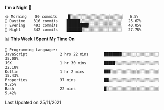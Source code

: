 <!--START_SECTION:waka-->
**I'm a Night 🦉** 

```text
🌞 Morning    80 commits     █░░░░░░░░░░░░░░░░░░░░░░░░   6.5% 
🌆 Daytime    316 commits    ██████░░░░░░░░░░░░░░░░░░░   25.67% 
🌃 Evening    493 commits    ██████████░░░░░░░░░░░░░░░   40.05% 
🌙 Night      342 commits    ███████░░░░░░░░░░░░░░░░░░   27.78%

```


📊 **This Week I Spent My Time On** 

```text
💬 Programming Languages: 
JavaScript               2 hrs 22 mins       ████████░░░░░░░░░░░░░░░░░   35.08% 
JSX                      1 hr 30 mins        █████░░░░░░░░░░░░░░░░░░░░   22.18% 
Kotlin                   1 hr 2 mins         ███░░░░░░░░░░░░░░░░░░░░░░   15.43% 
Properties               37 mins             ██░░░░░░░░░░░░░░░░░░░░░░░   9.25% 
Bash                     22 mins             █░░░░░░░░░░░░░░░░░░░░░░░░   5.42%

```


 Last Updated on 25/11/2021
<!--END_SECTION:waka-->
